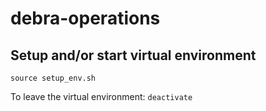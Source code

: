 # debra-operations

## Setup and/or start virtual environment
```
source setup_env.sh
```

To leave the virtual environment: `deactivate`
